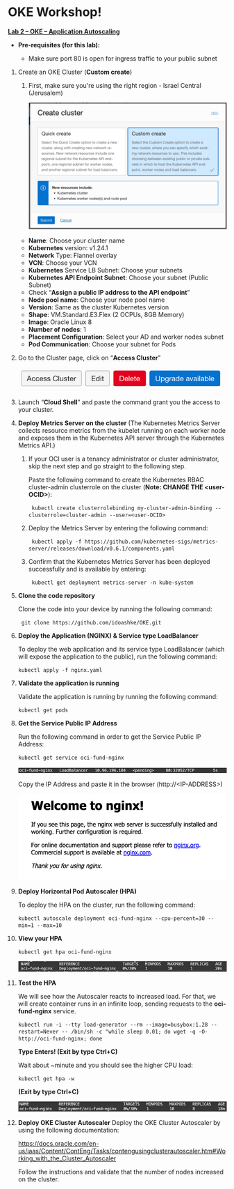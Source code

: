 # OKE Workshop!


<ins>**Lab 2 – OKE – Application Autoscaling** </ins>

- **Pre-requisites (for this lab):**

    * Make sure port 80 is open for ingress traffic to your public subnet


1. Create an OKE Cluster (**Custom create**)

   1. First, make sure you're using the right region - Israel Central (Jerusalem)

      ![drawing](./SS/create_cluster.png)

    -	**Name**: Choose your cluster name
    -	**Kubernetes** version: v1.24.1
    -	**Network** Type: Flannel overlay
    -	**VCN**: Choose your VCN
    -	**Kubernetes** Service LB Subnet: Choose your subnets
    -	**Kubernetes API Endpoint Subnet**: Choose your subnet (Public Subnet)
    -	Check “**Assign a public IP address to the API endpoint**”
    -	**Node pool name**: Choose your node pool name
    -	**Version**: Same as the cluster Kubernetes version
    -	**Shape**: VM.Standard.E3.Flex (2 OCPUs, 8GB Memory)
    -	**Image**: Oracle Linux 8
    -	**Number of nodes**: 1
    -	**Placement Configuration**: Select your AD and worker nodes subnet
    -	**Pod Communication**: Choose your subnet for Pods


2. Go to the Cluster page, click on “**Access Cluster**”

      ![drawing](./SS/access_cluster.png)


3.	Launch “**Cloud Shell**” and paste the command grant you the access to your cluster.


4.	**Deploy Metrics Server on the cluster** (The Kubernetes Metrics Server collects resource metrics from the kubelet running on each worker node and exposes them in the Kubernetes API server through the Kubernetes Metrics API.)

    1. If your OCI user is a tenancy administrator or cluster administrator, skip the next step and go straight to the following step.

        Paste the following command to create the Kubernetes RBAC cluster-admin clusterrole on the cluster (**Note: CHANGE THE <user-OCID\>**):

            kubectl create clusterrolebinding my-cluster-admin-binding --clusterrole=cluster-admin --user=<user-OCID>
    
    2. Deploy the Metrics Server by entering the following command:

            kubectl apply -f https://github.com/kubernetes-sigs/metrics-server/releases/download/v0.6.1/components.yaml

    3. Confirm that the Kubernetes Metrics Server has been deployed successfully and is available by entering:

            kubectl get deployment metrics-server -n kube-system


5. **Clone the code repository**

    Clone the code into your device by running the following command:

        git clone https://github.com/idoashke/OKE.git


6.	**Deploy the Application (NGINX) & Service type LoadBalancer**

    To deploy the web application and its service type LoadBalancer (which will expose the application to the public), run the following command:

        kubectl apply -f nginx.yaml


7.	**Validate the application is running**

    Validate the application is running by running the following command:

        kubectl get pods


8.	**Get the Service Public IP Address**

    Run the following command in order to get the Service Public IP Address:

        kubectl get service oci-fund-nginx

    ![drawing](./SS/oci_fund_nginx.png)
 
    Copy the IP Address and paste it in the browser (http://<IP-ADDRESS\>)

    ![drawing](./SS/welcome_to_nginx.png)


9.	**Deploy Horizontal Pod Autoscaler (HPA)**

    To deploy the HPA on the cluster, run the following command:

        kubectl autoscale deployment oci-fund-nginx --cpu-percent=30 --min=1 --max=10


10.	**View your HPA**

        kubectl get hpa oci-fund-nginx

    ![drawing](./SS/hpa_fund_nginx.png)


11.	**Test the HPA**

    We will see how the Autoscaler reacts to increased load. For that, we will create container runs in an infinite loop, sending requests to the **oci-fund-nginx** service.

        kubectl run -i --tty load-generator --rm --image=busybox:1.28 --restart=Never -- /bin/sh -c "while sleep 0.01; do wget -q -O- http://oci-fund-nginx; done

    **Type Enters! (Exit by type Ctrl+C)**

    Wait about ~minute and you should see the higher CPU load:

        kubectl get hpa -w

    **(Exit by type Ctrl+C)**

    ![drawing](./SS/2hpa_fund_nginx.png)


12.	**Deploy OKE Cluster Autoscaler**
    Deploy the OKE Cluster Autoscaler by using the following documentation:
    
    https://docs.oracle.com/en-us/iaas/Content/ContEng/Tasks/contengusingclusterautoscaler.htm#Working_with_the_Cluster_Autoscaler

	Follow the instructions and validate that the number of nodes increased on the cluster.










